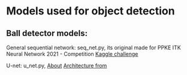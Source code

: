 
# Models used for object detection

  ## Ball detector models:
   General sequential network: 
    seq_net.py, its original made for PPKE ITK Neural Network 2021 - Competition
    [Kaggle challenge](https://www.kaggle.com/competitions/ppke-itk-nn-2021)
    
    
   U-net: 
    u_net.py, 
    [About](https://link.springer.com/chapter/10.1007/978-3-319-24574-4_28)
    [Architecture from](https://towardsdatascience.com/creating-and-training-a-u-net-model-with-pytorch-for-2d-3d-semantic-segmentation-model-building-6ab09d6a0862)
